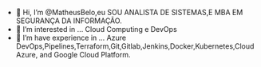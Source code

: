 - 👋 Hi, I’m @MatheusBelo,eu SOU ANALISTA DE SISTEMAS,E MBA EM SEGURANÇA DA INFORMAÇÃO.
- 👀 I’m interested in ... Cloud Computing e DevOps
- 🌱 I’m have experience in ... Azure DevOps,Pipelines,Terraform,Git,Gitlab,Jenkins,Docker,Kubernetes,Cloud Azure, and Google Cloud Platform. 

<!---
MatheusBelo/MatheusBelo is a ✨ special ✨ repository because its `README.md` (this file) appears on your GitHub profile.
You can click the Preview link to take a look at your changes.
--->
